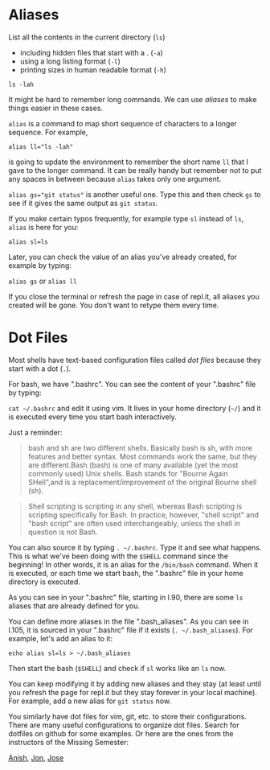 # Aliases

List all the contents in the current directory (`ls`)
  * including hidden files that start with a . (`-a`)
  * using a long listing format (`-l`)
  * printing sizes in human readable format (`-h`)

`ls -lah`

It might be hard to remember long commands. We can use *aliases* to make things easier in these cases.

`alias` is a command to map short sequence of characters to a longer sequence. For example,

`alias ll="ls -lah"`

is going to update the environment to remember the short name `ll` that I gave to the longer command. It can be really handy but remember not to put any spaces in between because `alias` takes only one argument.

`alias gs="git status"` is another useful one. Type this and then check `gs` to see if it gives the same output as `git status`.

If you make certain typos frequently, for example type `sl` instead of `ls`, `alias` is here for you:

`alias sl=ls`

Later, you can check the value of an alias you've already created, for example by typing:

`alias gs` or `alias ll`

If you close the terminal or refresh the page in case of repl.it, all aliases you created will be gone. You don't want to retype them every time.


# Dot Files

Most shells have text-based configuration files called *dot files* because they start with a dot (`.`).

For bash, we have ".bashrc". You can see the content of your ".bashrc" file by typing:

`cat ~/.bashrc` and edit it using vim. It lives in your home directory (`~/`) and it is executed every time you start bash interactively.

Just a reminder:

> bash and sh are two different shells. Basically bash is sh, with more features and better syntax. Most commands work the same, but they are different.Bash (bash) is one of many available (yet the most commonly used) Unix shells. Bash stands for "Bourne Again SHell",and is a replacement/improvement of the original Bourne shell (sh).

> Shell scripting is scripting in any shell, whereas Bash scripting is scripting specifically for Bash. In practice, however, "shell script" and "bash script" are often used interchangeably, unless the shell in question is not Bash.


You can also source it by typing `. ~/.bashrc`. Type it and see what happens. This is what we've been doing with the `$SHELL` command since the beginning! In other words, it is an alias for the `/bin/bash` command. When it is executed, or each time we start bash, the ".bashrc" file in your home directory is executed.

As you can see in your ".bashrc" file, starting in l.90, there are some `ls` aliases that are already defined for you.

You can define more aliases in the file ".bash_aliases". As you can see in l.105, it is sourced in your ".bashrc" file if it exists (`. ~/.bash_aliases`). For example, let's add an alias to it:

`echo alias sl=ls > ~/.bash_aliases`

Then start the bash (`$SHELL`) and check if `sl` works like an `ls` now. 

You can keep modifying it by adding new aliases and they stay (at least until you refresh the page for repl.it but they stay forever in your local machine). For example, add a new alias for `git status` now.

You similarly have dot files for vim, git, etc. to store their configurations. There are many useful configurations to organize dot files. Search for dotfiles on github for some examples. Or here are the ones from the instructors of the Missing Semester:

[Anish](https://github.com/anishathalye/dotfiles), [Jon](https://github.com/jonhoo/configs), [Jose](https://github.com/jjgo/dotfiles)